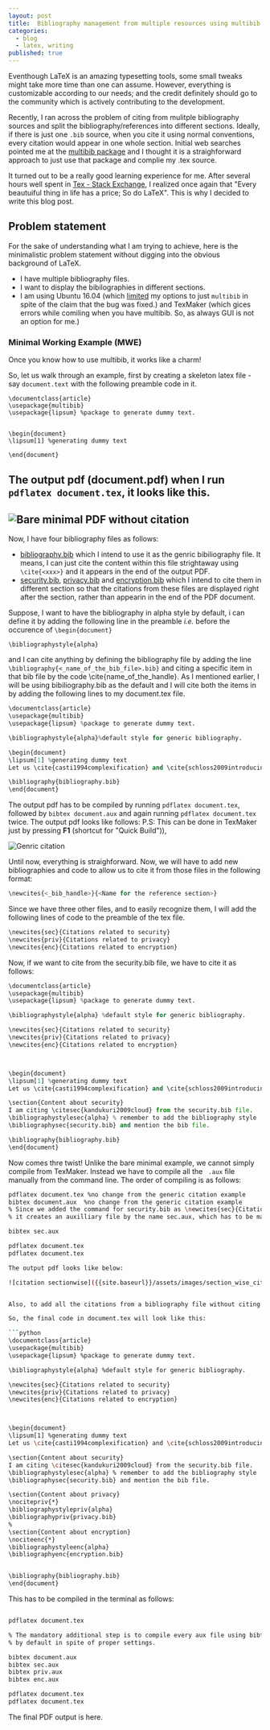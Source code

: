 ```yaml
---
layout: post
title:  Bibliography management from multiple resources using multibib.
categories: 
  - blog
  - latex, writing
published: true
---
```


Eventhough LaTeX is an amazing typesetting tools, some small tweaks might take more time than one can assume. However, everything is customizable according to our needs; and the credit definitely should go to the community which is actively contributing to the development.

Recently, I ran across the problem of citing from mulitple bibliography sources and split the bibliography/references into different sections. Ideally, if there is just one ```.bib``` source, when you cite it using normal conventions, every citation would appear in one whole section. Initial web searches pointed me at the [multibib package](https://www.ctan.org/pkg/multibib?lang=en) and I thought it is a straighforward approach to just use that package and complie my .tex source.

It turned out to be a really good learning experience for me. After several hours well spent in [Tex - Stack Exchange](http://tex.stackexchange.com/), I realized once again that "Every beautuiful thing in life has a price; So do LaTeX". This is why I decided to write this blog post.

## Problem statement

For the sake of understanding what I am trying to achieve, here is the minimalistic problem statement without digging into the obvious background of LaTeX. 

* I have multiple bibliography files.
* I want to display the bibilographies in different sections.
* I am using Ubuntu 16.04 (which [limited](https://askubuntu.com/questions/761985/textlive-bibtex-extra-and-biber-conflict) my options to just ```multibib``` in spite of the claim that the bug was fixed.) and TexMaker (which gices errors while comiling when you have multibib. So, as always GUI is not an option for me.)

### Minimal Working Example (MWE)

Once you know how to use multibib, it works like a charm! 

So, let us walk through an example, first by creating a skeleton latex file - say ```document.text``` with the following preamble code in it.

```
\documentclass{article}
\usepackage{multibib}
\usepackage{lipsum} %package to generate dummy text.


\begin{document}
\lipsum[1] %generating dummy text

\end{document}
```
The output pdf (document.pdf) when I run ```pdflatex document.tex```, it looks like this.
---
![Bare minimal PDF without citation]({{site.baseurl}}/assets/images/bare_minimal_pdf.png)
---

Now, I have four bibliography files as follows:

* [bibliography.bib](https://raw.githubusercontent.com/sidtechnical/sidtechnical.github.io/master/assets/files/bibliography.bib) which I intend to use it as the genric bibiliography file. It means, I can just cite the content within this file strightaway using ```\cite{<xxx>}``` and it appears in the end of the output PDF.
* [security.bib](https://raw.githubusercontent.com/sidtechnical/sidtechnical.github.io/master/assets/files/security.bib), [privacy.bib](https://raw.githubusercontent.com/sidtechnical/sidtechnical.github.io/master/assets/files/privacy.bib) and [encryption.bib](https://raw.githubusercontent.com/sidtechnical/sidtechnical.github.io/master/assets/files/encryption.bib) which I intend to cite them in different section so that the citations from these files are displayed right after the section, rather than appearin in the end of the PDF document.

Suppose, I want to have the bibliography in alpha style by default, i can define it by adding the following line in the preamble *i.e.* before the occurence of ```\begin{document}```

```
\bibliographystyle{alpha}
```

and I can cite anything by defining the bibliography file by adding the line ```\bibliography{<_name_of_the_bib_file>.bib}``` and citing a specific item in that bib file by the code \cite{name_of_the_handle}. As I mentioned earlier, I will be using bibiliography.bib as the default and I will cite both the items in by adding the following lines to my document.tex file.


```python
\documentclass{article}
\usepackage{multibib}
\usepackage{lipsum} %package to generate dummy text.

\bibliographystyle{alpha}%default style for generic bibliography.

\begin{document}
\lipsum[1] %generating dummy text
Let us \cite{casti1994complexification} and \cite{schloss2009introducing} from the generic bibilogrpahy. 

\bibliography{bibliography.bib}
\end{document}
```

The output pdf has to be compiled by running ```pdflatex document.tex```, followed by ```bibtex document.aux``` and again running ```pdflatex document.tex``` twice. The output pdf looks like follows:
P.S: This can be done in TexMaker just by pressing **F1** (shortcut for "Quick Build")),

![Genric citation]({{site.baseurl}}/assets/images/generic_citation_pdf.png)

Until now, everything is straighforward. Now, we will have to add new bibliographies and code to allow us to cite it from those files in the following format:

```python
\newcites{<_bib_handle>}{<Name for the reference section>}
```
Since we have three other files, and to easily recognize them, I will add the following lines of code to the preamble of the tex file.

```python
\newcites{sec}{Citations related to security}
\newcites{priv}{Citations related to privacy}
\newcites{enc}{Citations related to encryption}

```

Now, if we want to cite from the security.bib file, we have to cite it as follows:

```python
\documentclass{article}
\usepackage{multibib}
\usepackage{lipsum} %package to generate dummy text.

\bibliographystyle{alpha} %default style for generic bibliography.

\newcites{sec}{Citations related to security}
\newcites{priv}{Citations related to privacy}
\newcites{enc}{Citations related to encryption}



\begin{document}
\lipsum[1] %generating dummy text
Let us \cite{casti1994complexification} and \cite{schloss2009introducing} from the generic bibilogrpahy. 

\section{Content about security}
I am citing \citesec{kandukuri2009cloud} from the security.bib file.
\bibliographystylesec{alpha} % remember to add the bibliography style
\bibliographysec{security.bib} and mention the bib file.

\bibliography{bibliography.bib}
\end{document}
```
Now comes thre twist! Unlike the bare minimal example, we cannot simply compile from TexMaker. Instead we have to compile all the ``` .aux``` file manually from the command line. The order of compiling is as follows:

```bash
pdflatex document.tex %no change from the generic citation example
bibtex document.aux  %no change from the generic citation example
% Since we added the command for security.bib as \newcites{sec}{Citations related to security}, 
% it creates an auxilliary file by the name sec.aux, which has to be manually compiled with bibtex.

bibtex sec.aux 

pdflatex document.tex
pdflatex document.tex

The output pdf looks like below:

![citation sectionwise]({{site.baseurl}}/assets/images/section_wise_citation_pdf.png)


Also, to add all the citations from a bibliography file without citing them can be displayed in the list of bibliography section using ```\noite{*}``` in which it loads everything from our generic ```bibliography.bib``` file. To do the same from other bibliography files, we have to use nocitepriv{*} and nociteenc{*}.

So, the final code in document.tex will look like this:

```python
\documentclass{article}
\usepackage{multibib}
\usepackage{lipsum} %package to generate dummy text.

\bibliographystyle{alpha} %default style for generic bibliography.

\newcites{sec}{Citations related to security}
\newcites{priv}{Citations related to privacy}
\newcites{enc}{Citations related to encryption}



\begin{document}
\lipsum[1] %generating dummy text
Let us \cite{casti1994complexification} and \cite{schloss2009introducing} from the generic bibilogrpahy. 

\section{Content about security}
I am citing \citesec{kandukuri2009cloud} from the security.bib file.
\bibliographystylesec{alpha} % remember to add the bibliography style
\bibliographysec{security.bib} and mention the bib file.

\section{Content about privacy}
\nocitepriv{*}
\bibliographystylepriv{alpha}
\bibliographypriv{privacy.bib}
%
\section{Content about encryption}
\nociteenc{*}
\bibliographystyleenc{alpha}
\bibliographyenc{encryption.bib}


\bibliography{bibliography.bib}
\end{document}
```

This has to be compiled in the terminal as follows:

``` bash

pdflatex document.tex

% The mandatory additional step is to compile every aux file using bibtex seperately, which TexMaker fails to do 
% by default in spite of proper settings.

bibtex document.aux
bibtex sec.aux
bibtex priv.aux
bibtex enc.aux

pdflatex document.tex
pdflatex document.tex


```
The final PDF output is here.



